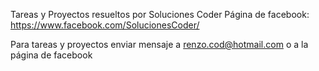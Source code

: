 Tareas y Proyectos resueltos por Soluciones Coder
Página de facebook: https://www.facebook.com/SolucionesCoder/

 Para tareas y proyectos enviar mensaje a renzo.cod@hotmail.com o a la página de facebook